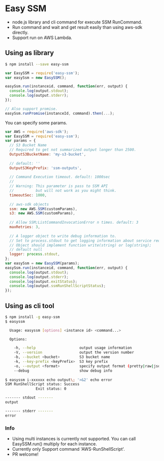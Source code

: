 # Easy SSM
- node.js library and cli command for execute SSM RunCommand.
- Run command and wait and get result easily than using aws-sdk directly.
- Support run on AWS Lambda.

## Using as library

```bash
$ npm install --save easy-ssm
```


```javascript
var EasySSM = require('easy-ssm');
var easySsm = new EasySSM();

easySsm.run(instanceid, command, function(err, output) {
  console.log(output.stdout);
  console.log(output.stderr);
});

// Also support promise.
easySsm.runPromise(instanceId, command).then(...);
```

You can specify some params.

```javascript
var AWS = require('aws-sdk');
var EasySSM = require('easy-ssm');
var params = {
  // S3 Bucket Name
  // Required to get not summarized output longer than 2500.
  OutputS3BucketName: 'my-s3-bucket',
  
  // default: ''
  OutputS3KeyPrefix: 'ssm-outputs',
  
  // Command Execution timeout. default: 1000sec
  // 
  // Warning: This parameter is pass to SSM API
  //          but will not work as you might think.
  timeoutSec: 1000,  
  
  // aws-sdk objects
  ssm: new AWS.SSM(customParams),
  s3: new AWS.SSM(customParams),
  
  // Allow SSM;ListCommandInvocationError n times. default: 3
  maxRetries: 3,
  
  // A logger object to write debug information to.
  // Set to process.stdout to get logging information about service requests.
  // Object should implement function write(string) or log(string);  
  // default null
  logger: process.stdout,
};
var easySsm = new EasySSM(params);
easySsm.run(instanceid, command, function(err, output) {
  console.log(output.stdout);
  console.log(output.stderr);
  console.log(output.exitStatus);
  console.log(output.ssmRunShellScriptStatus);
});
```

## Using as cli tool

```bash
$ npm install -g easy-ssm
$ easyssm

  Usage: easyssm [options] <instance id> <command...>

  Options:

    -h, --help                    output usage information
    -V, --version                 output the version number
    -b, --bucket <bucket>         S3 bucket name
    -k, --key-prefix <keyPrefix>  S3 key prefix
    -o, --output <format>         specify output format (pretty|raw|json) [pretty]
    --debug                       show debug info
    
$ easyssm i-xxxxxx echo output\; '>&2' echo error
SSM RunShellScript status: Success
              Exit status: 0

------- stdout -------
output

------- stderr -------
error
```

### Info
- Using multi instances is currently not supported. You can call EasySSM.run() multiply for each instance.
- Currently only Support command 'AWS-RunShellScript'.
- PR welcome!